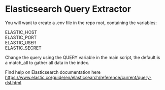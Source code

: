# Elasticsearch Query Extractor

You will want to create a .env file in the repo root, containing the variables:

ELASTIC_HOST\
ELASTIC_PORT\
ELASTIC_USER\
ELASTIC_SECRET
  
Change the query using the QUERY variable in the main script, the default is a match_all to gather all data in the index.

Find help on Elasticsearch documentation here https://www.elastic.co/guide/en/elasticsearch/reference/current/query-dsl.html.
